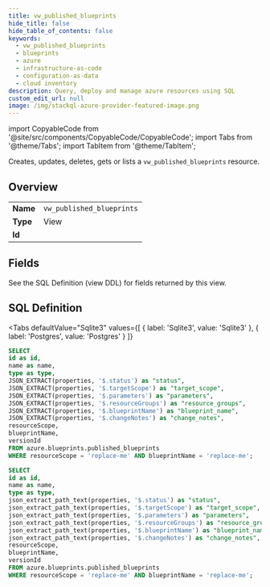 ```yaml
--- 
title: vw_published_blueprints
hide_title: false
hide_table_of_contents: false
keywords:
  - vw_published_blueprints
  - blueprints
  - azure
  - infrastructure-as-code
  - configuration-as-data
  - cloud inventory
description: Query, deploy and manage azure resources using SQL
custom_edit_url: null
image: /img/stackql-azure-provider-featured-image.png
---
```


import CopyableCode from '@site/src/components/CopyableCode/CopyableCode';
import Tabs from '@theme/Tabs';
import TabItem from '@theme/TabItem';

Creates, updates, deletes, gets or lists a <code>vw_published_blueprints</code> resource.

## Overview
<table><tbody>
<tr><td><b>Name</b></td><td><code>vw_published_blueprints</code></td></tr>
<tr><td><b>Type</b></td><td>View</td></tr>
<tr><td><b>Id</b></td><td><CopyableCode code="azure.blueprints.vw_published_blueprints" /></td></tr>
</tbody></table>

## Fields

See the SQL Definition (view DDL) for fields returned by this view.

## SQL Definition

<Tabs
defaultValue="Sqlite3"
values={[
{ label: 'Sqlite3', value: 'Sqlite3' },
{ label: 'Postgres', value: 'Postgres' }
]}
>
<TabItem value="Sqlite3">

```sql
SELECT
id as id,
name as name,
type as type,
JSON_EXTRACT(properties, '$.status') as "status",
JSON_EXTRACT(properties, '$.targetScope') as "target_scope",
JSON_EXTRACT(properties, '$.parameters') as "parameters",
JSON_EXTRACT(properties, '$.resourceGroups') as "resource_groups",
JSON_EXTRACT(properties, '$.blueprintName') as "blueprint_name",
JSON_EXTRACT(properties, '$.changeNotes') as "change_notes",
resourceScope,
blueprintName,
versionId
FROM azure.blueprints.published_blueprints
WHERE resourceScope = 'replace-me' AND blueprintName = 'replace-me';
```

</TabItem>
<TabItem value="Postgres">

```sql
SELECT
id as id,
name as name,
type as type,
json_extract_path_text(properties, '$.status') as "status",
json_extract_path_text(properties, '$.targetScope') as "target_scope",
json_extract_path_text(properties, '$.parameters') as "parameters",
json_extract_path_text(properties, '$.resourceGroups') as "resource_groups",
json_extract_path_text(properties, '$.blueprintName') as "blueprint_name",
json_extract_path_text(properties, '$.changeNotes') as "change_notes",
resourceScope,
blueprintName,
versionId
FROM azure.blueprints.published_blueprints
WHERE resourceScope = 'replace-me' AND blueprintName = 'replace-me';
```

</TabItem>
</Tabs>

